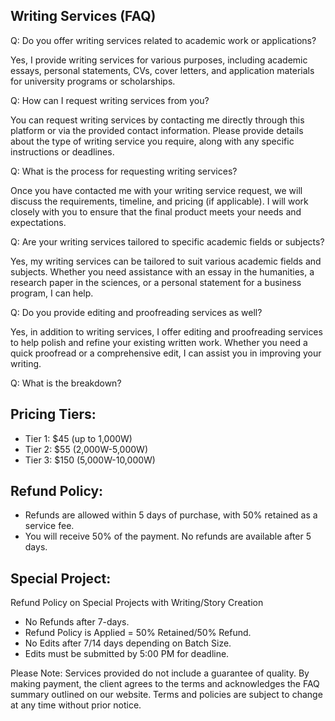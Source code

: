 ## Writing Services (FAQ)

Q: Do you offer writing services related to academic work or applications?

Yes, I provide writing services for various purposes, including academic essays, personal statements, CVs, cover letters, and application materials for university programs or scholarships.

Q: How can I request writing services from you?

You can request writing services by contacting me directly through this platform or via the provided contact information. Please provide details about the type of writing service you require, along with any specific instructions or deadlines.

Q: What is the process for requesting writing services?

Once you have contacted me with your writing service request, we will discuss the requirements, timeline, and pricing (if applicable). I will work closely with you to ensure that the final product meets your needs and expectations.

Q: Are your writing services tailored to specific academic fields or subjects?

Yes, my writing services can be tailored to suit various academic fields and subjects. Whether you need assistance with an essay in the humanities, a research paper in the sciences, or a personal statement for a business program, I can help.

Q: Do you provide editing and proofreading services as well?

Yes, in addition to writing services, I offer editing and proofreading services to help polish and refine your existing written work. Whether you need a quick proofread or a comprehensive edit, I can assist you in improving your writing.

Q: What is the breakdown?

## Pricing Tiers:

- Tier 1: $45 (up to 1,000W)
- Tier 2: $55 (2,000W-5,000W)
- Tier 3: $150 (5,000W-10,000W)

## Refund Policy: 
- Refunds are allowed within 5 days of purchase, with 50% retained as a service fee. 
- You will receive 50% of the payment. No refunds are available after 5 days.

## Special Project:

Refund Policy on Special Projects with Writing/Story Creation

- No Refunds after 7-days.
- Refund Policy is Applied = 50% Retained/50% Refund. 
- No Edits after 7/14 days depending on Batch Size.
- Edits must be submitted by 5:00 PM for deadline.

Please Note: Services provided do not include a guarantee of quality. By making payment, the client agrees to the terms and acknowledges the FAQ summary outlined on our website. Terms and policies are subject to change at any time without prior notice.